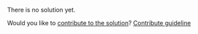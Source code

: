 
There is no solution yet.

Would you like to [contribute to the solution](https://github.com/BFEdev/BFE.dev-solutions/blob/main/typescript/implement-repeatstring-string-number_en.md)? [Contribute guideline](https://github.com/BFEdev/BFE.dev-solutions#how-to-contribute)
